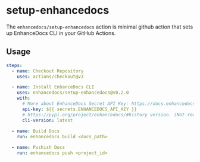 # setup-enhancedocs

The `enhancedocs/setup-enhancedocs` action is minimal github action that sets up EnhanceDocs CLI in your GitHub Actions.

## Usage

```yaml
steps:
  - name: Checkout Repository
    uses: actions/checkout@v3

  - name: Install EnhanceDocs CLI
    uses: enhancedocs/setup-enhancedocs@v0.2.0
    with:
      # More about EnhanceDocs Secret API Key: https://docs.enhancedocs.com/security/api-keys
      api-key: ${{ secrets.ENHANCEDOCS_API_KEY }}
      # https://pypi.org/project/enhancedocs/#history version. (Not required); Defaults to `latest` if not provided
      cli-version: latest
  
  - name: Build Docs
    run: enhancedocs build <docs_path>

  - name: Pushish Docs
    run: enhancedocs push <project_id>
```
